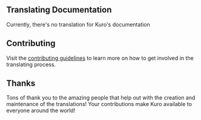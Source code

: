 ## Translating Documentation
Currently, there's no translation for Kuro's documentation

## Contributing
Visit the [contributing guidelines](https://github.com/davidsmorais/kuro/blob/master/contributing.md#translating-documentation) to learn more on how to get involved in the translating process.

## Thanks

Tons of thank you to the amazing people that help out with the creation and maintenance of the translations! Your contributions make Kuro available to everyone around the world!
